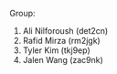 Group: 
1. Ali Nilforoush (det2cn)	
2. Rafid Mirza	(rm2jgk)	
3. Tyler Kim	(tkj9ep)	
4. Jalen Wang (zac9nk)	
